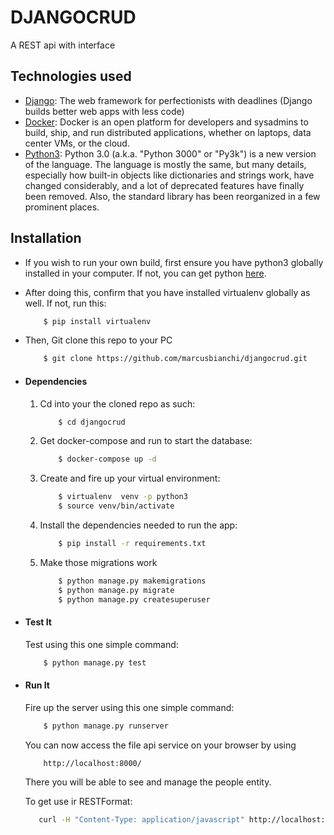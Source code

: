 # DJANGOCRUD
A REST api with interface

## Technologies used
* [Django](https://www.djangoproject.com/): The web framework for perfectionists with deadlines (Django builds better web apps with less code)
* [Docker](https://www.docker.com/): Docker is an open platform for developers and sysadmins to build, ship, and run distributed applications, whether on laptops, data center VMs, or the cloud.
* [Python3](https://www.python.org/): Python 3.0 (a.k.a. "Python 3000" or "Py3k") is a new version of the language. The language is mostly the same, but many details, especially how built-in objects like dictionaries and strings work, have changed considerably, and a lot of deprecated features have finally been removed. Also, the standard library has been reorganized in a few prominent places.


## Installation
* If you wish to run your own build, first ensure you have python3 globally installed in your computer. If not, you can get python [here](https://www.python.org").
* After doing this, confirm that you have installed virtualenv globally as well. If not, run this:
    ```bash
        $ pip install virtualenv
    ```
* Then, Git clone this repo to your PC
    ```bash
        $ git clone https://github.com/marcusbianchi/djangocrud.git
    ```

* #### Dependencies
    1. Cd into your the cloned repo as such:
        ```bash
            $ cd djangocrud
        ```
    2. Get docker-compose and run to start the database:
        ```bash
            $ docker-compose up -d
        ```
    3. Create and fire up your virtual environment:
        ```bash
            $ virtualenv  venv -p python3
            $ source venv/bin/activate
        ```
    4. Install the dependencies needed to run the app:
        ```bash
            $ pip install -r requirements.txt
        ```
    5. Make those migrations work
        ```bash
            $ python manage.py makemigrations
            $ python manage.py migrate
            $ python manage.py createsuperuser
        ```

* #### Test It
    
    Test using this one simple command:
    ```bash
        $ python manage.py test
    ```

* #### Run It
    
    Fire up the server using this one simple command:
    ```bash
        $ python manage.py runserver
    ```
    You can now access the file api service on your browser by using
    ```
        http://localhost:8000/
    ```
    There you will be able to see and manage the people entity.

    To get use ir RESTFormat:
     ```bash
        curl -H "Content-Type: application/javascript" http://localhost:8000/people/
    ```